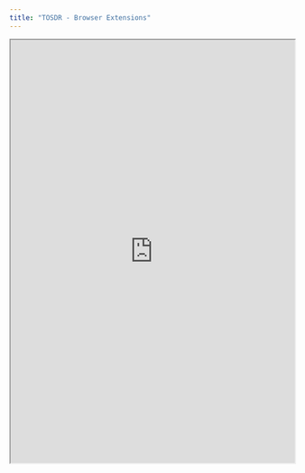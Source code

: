 ```yaml
---
title: "TOSDR - Browser Extensions"
---
```



<iframe height="750" width="100%" src="https://ewelton.github.io/ktest/wiki.html#TOSDR%20-%20Browser%20Extensions"></iframe>
